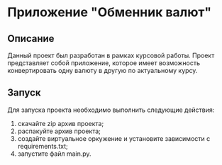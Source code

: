 # Приложение "Обменник валют"
## Описание
Данный проект был разработан в рамках курсовой работы. 
Проект представляет собой приложение, которое имеет возможность конвертировать одну валюту в другую по актуальному курсу.
## Запуск
Для запуска проекта необходимо выполнить следующие действия:
1. скачайте zip архив проекта;
2. распакуйте архив проекта;
3. создайте виртуальное оркужение и установите зависимости с requirements.txt;
4. запустите файл main.py.
